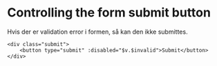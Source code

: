 # Controlling the form submit button
Hvis der er validation error i formen, så kan den ikke submittes.  

```
<div class="submit">
    <button type="submit" :disabled="$v.$invalid">Submit</button>
</div>
```
